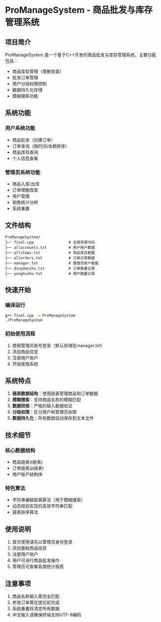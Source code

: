 # ProManageSystem - 商品批发与库存管理系统

## 项目简介
ProManageSystem 是一个基于C++开发的商品批发与库存管理系统，主要功能包括：
- 商品库存管理（增删改查）
- 批发订单管理
- 用户分级权限控制
- 数据持久化存储
- 模糊搜索功能

## 系统功能

### 用户系统功能
- 商品批发（创建订单）
- 订单查询（按时间/金额排序）
- 商品库存查询
- 个人信息查看

### 管理员系统功能
- 商品入库/出库
- 订单增删改查
- 用户管理
- 销售统计分析
- 系统重置

## 文件结构

```
ProManageSystem/
├── final.cpp                # 主程序源代码
├── allaccounts.txt          # 用户账户数据
├── allitems.txt             # 商品库存数据
├── allorders.txt            # 订单记录数据
├── manager.txt              # 管理员账户数据
├── dingdanshu.txt           # 订单数量记录
├── yonghushu.txt            # 用户数量记录
```

## 快速开始

### 编译运行
```bash
g++ final.cpp -o ProManageSystem
./ProManageSystem
```

### 初始使用流程
1. 使用管理员账号登录（默认存储在manager.txt）
2. 添加商品信息
3. 注册用户账户
4. 开始使用系统

## 系统特点

1. **链表数据结构**：使用链表管理商品和订单数据
2. **模糊搜索**：支持商品名称的模糊匹配
3. **数据校验**：严格的输入数据验证
4. **分级权限**：区分用户和管理员权限
5. **数据持久化**：所有数据自动保存到文本文件


## 技术细节

### 核心数据结构
- 商品链表(t链表)
- 订单链表(p链表)
- 用户账户结构体

### 特色算法
- 字符串编辑距离算法（用于模糊搜索）
- 动态规划实现的高效字符串匹配
- 链表排序算法

## 使用说明

1. 首次使用请先以管理员身份登录
2. 添加基础商品信息
3. 注册用户账户
4. 用户可进行商品批发操作
5. 管理员可查看各类统计报表

## 注意事项

1. 商品名称输入需完全匹配
2. 修改订单需在提交前完成
3. 系统重置将清空所有数据
4. 中文输入请确保终端支持UTF-8编码


